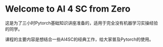 # Welcome to AI 4 SC from Zero

这是为了三小时Pytorch基础知识讲座准备的，适用于完全没有机器学习实操经验的同学。

课程的主要内容是想结合一些AI4SC的经典工作，给大家普及Pytorch的使用。

```{tableofcontents}
```